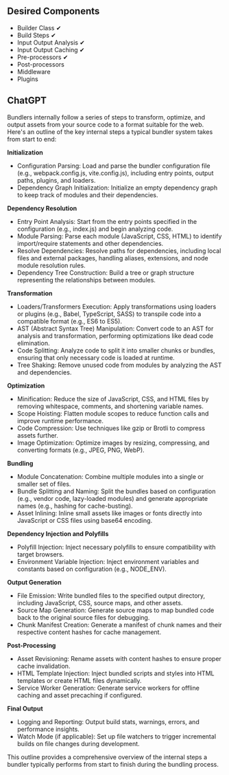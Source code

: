 ## Desired Components

- Builder Class ✔
- Build Steps ✔
- Input Output Analysis ✔
- Input Output Caching ✔
- Pre-processors ✔
- Post-processors
- Middleware
- Plugins

## ChatGPT

Bundlers internally follow a series of steps to transform, optimize, and output assets from your source code to a format suitable for the web. Here's an outline of the key internal steps a typical bundler system takes from start to end:

**Initialization**

- Configuration Parsing: Load and parse the bundler configuration file (e.g., webpack.config.js, vite.config.js), including entry points, output paths, plugins, and loaders.
- Dependency Graph Initialization: Initialize an empty dependency graph to keep track of modules and their dependencies.

**Dependency Resolution**

- Entry Point Analysis: Start from the entry points specified in the configuration (e.g., index.js) and begin analyzing code.
- Module Parsing: Parse each module (JavaScript, CSS, HTML) to identify import/require statements and other dependencies.
- Resolve Dependencies: Resolve paths for dependencies, including local files and external packages, handling aliases, extensions, and node module resolution rules.
- Dependency Tree Construction: Build a tree or graph structure representing the relationships between modules.

**Transformation**

- Loaders/Transformers Execution: Apply transformations using loaders or plugins (e.g., Babel, TypeScript, SASS) to transpile code into a compatible format (e.g., ES6 to ES5).
- AST (Abstract Syntax Tree) Manipulation: Convert code to an AST for analysis and transformation, performing optimizations like dead code elimination.
- Code Splitting: Analyze code to split it into smaller chunks or bundles, ensuring that only necessary code is loaded at runtime.
- Tree Shaking: Remove unused code from modules by analyzing the AST and dependencies.

**Optimization**

- Minification: Reduce the size of JavaScript, CSS, and HTML files by removing whitespace, comments, and shortening variable names.
- Scope Hoisting: Flatten module scopes to reduce function calls and improve runtime performance.
- Code Compression: Use techniques like gzip or Brotli to compress assets further.
- Image Optimization: Optimize images by resizing, compressing, and converting formats (e.g., JPEG, PNG, WebP).

**Bundling**

- Module Concatenation: Combine multiple modules into a single or smaller set of files.
- Bundle Splitting and Naming: Split the bundles based on configuration (e.g., vendor code, lazy-loaded modules) and generate appropriate names (e.g., hashing for cache-busting).
- Asset Inlining: Inline small assets like images or fonts directly into JavaScript or CSS files using base64 encoding.

**Dependency Injection and Polyfills**

- Polyfill Injection: Inject necessary polyfills to ensure compatibility with target browsers.
- Environment Variable Injection: Inject environment variables and constants based on configuration (e.g., NODE_ENV).

**Output Generation**

- File Emission: Write bundled files to the specified output directory, including JavaScript, CSS, source maps, and other assets.
- Source Map Generation: Generate source maps to map bundled code back to the original source files for debugging.
- Chunk Manifest Creation: Generate a manifest of chunk names and their respective content hashes for cache management.

**Post-Processing**

- Asset Revisioning: Rename assets with content hashes to ensure proper cache invalidation.
- HTML Template Injection: Inject bundled scripts and styles into HTML templates or create HTML files dynamically.
- Service Worker Generation: Generate service workers for offline caching and asset precaching if configured.

**Final Output**

- Logging and Reporting: Output build stats, warnings, errors, and performance insights.
- Watch Mode (if applicable): Set up file watchers to trigger incremental builds on file changes during development.

This outline provides a comprehensive overview of the internal steps a bundler typically performs from start to finish during the bundling process.
